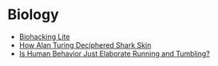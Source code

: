 # Biology

- [Biohacking Lite](http://karpathy.github.io/2020/06/11/biohacking-lite/)
- [How Alan Turing Deciphered Shark Skin](https://nautil.us/issue/68/context/how-alan-turing-deciphered-shark-skin)
- [Is Human Behavior Just Elaborate Running and Tumbling?](https://nathanieltravis.com/2022/01/17/is-human-behavior-just-elaborate-running-and-tumbling/)


